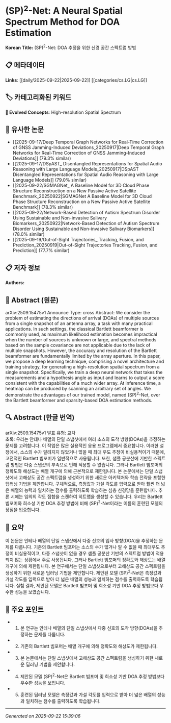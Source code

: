 # (SP)$^2$-Net: A Neural Spatial Spectrum Method for DOA Estimation

**Korean Title:** (SP)$^2$-Net: DOA 추정을 위한 신경 공간 스펙트럼 방법

## 📋 메타데이터

**Links**: [[daily/2025-09-22|2025-09-22]] [[categories/cs.LG|cs.LG]]

## 🏷️ 카테고리화된 키워드
**🚀 Evolved Concepts**: High-resolution Spatial Spectrum

## 🔗 유사한 논문
- [[2025-09-17/Deep Temporal Graph Networks for Real-Time Correction of GNSS Jamming-Induced Deviations_20250917|Deep Temporal Graph Networks for Real-Time Correction of GNSS Jamming-Induced Deviations]] (79.3% similar)
- [[2025-09-17/DSpAST_ Disentangled Representations for Spatial Audio Reasoning with Large Language Models_20250917|DSpAST Disentangled Representations for Spatial Audio Reasoning with Large Language Models]] (79.0% similar)
- [[2025-09-22/SGMAGNet_ A Baseline Model for 3D Cloud Phase Structure Reconstruction on a New Passive Active Satellite Benchmark_20250922|SGMAGNet A Baseline Model for 3D Cloud Phase Structure Reconstruction on a New Passive Active Satellite Benchmark]] (78.3% similar)
- [[2025-09-22/Network-Based Detection of Autism Spectrum Disorder Using Sustainable and Non-invasive Salivary Biomarkers_20250922|Network-Based Detection of Autism Spectrum Disorder Using Sustainable and Non-invasive Salivary Biomarkers]] (78.0% similar)
- [[2025-09-19/Out-of-Sight Trajectories_ Tracking, Fusion, and Prediction_20250919|Out-of-Sight Trajectories Tracking, Fusion, and Prediction]] (77.7% similar)

## 📋 저자 정보

**Authors:** 

## 📄 Abstract (원문)

arXiv:2509.15475v1 Announce Type: cross 
Abstract: We consider the problem of estimating the directions of arrival (DOAs) of multiple sources from a single snapshot of an antenna array, a task with many practical applications. In such settings, the classical Bartlett beamformer is commonly used, as maximum likelihood estimation becomes impractical when the number of sources is unknown or large, and spectral methods based on the sample covariance are not applicable due to the lack of multiple snapshots. However, the accuracy and resolution of the Bartlett beamformer are fundamentally limited by the array aperture. In this paper, we propose a deep learning technique, comprising a novel architecture and training strategy, for generating a high-resolution spatial spectrum from a single snapshot. Specifically, we train a deep neural network that takes the measurements and a hypothesis angle as input and learns to output a score consistent with the capabilities of a much wider array. At inference time, a heatmap can be produced by scanning an arbitrary set of angles. We demonstrate the advantages of our trained model, named (SP)$^2$-Net, over the Bartlett beamformer and sparsity-based DOA estimation methods.

## 🔍 Abstract (한글 번역)

arXiv:2509.15475v1 발표 유형: 교차  
초록: 우리는 안테나 배열의 단일 스냅샷에서 여러 소스의 도착 방향(DOAs)을 추정하는 문제를 고려합니다. 이 작업은 많은 실용적인 응용 프로그램에서 중요합니다. 이러한 설정에서, 소스의 수가 알려지지 않았거나 많을 때 최대 우도 추정이 비실용적이기 때문에, 고전적인 Bartlett 빔포머가 일반적으로 사용됩니다. 또한, 샘플 공분산에 기반한 스펙트럼 방법은 다중 스냅샷의 부족으로 인해 적용할 수 없습니다. 그러나 Bartlett 빔포머의 정확도와 해상도는 배열 개구에 의해 근본적으로 제한됩니다. 본 논문에서는 단일 스냅샷에서 고해상도 공간 스펙트럼을 생성하기 위한 새로운 아키텍처와 학습 전략을 포함한 딥러닝 기법을 제안합니다. 구체적으로, 측정값과 가설 각도를 입력으로 받아 훨씬 더 넓은 배열의 능력과 일치하는 점수를 출력하도록 학습하는 심층 신경망을 훈련합니다. 추론 시에는 임의의 각도 집합을 스캔하여 히트맵을 생성할 수 있습니다. 우리는 Bartlett 빔포머와 희소성 기반 DOA 추정 방법에 비해 (SP)$^2$-Net이라는 이름의 훈련된 모델의 장점을 입증합니다.

## 📝 요약

이 논문은 안테나 배열의 단일 스냅샷에서 다중 신호의 입사 방향(DOA)을 추정하는 문제를 다룹니다. 기존의 Bartlett 빔포머는 소스의 수가 많거나 알 수 없을 때 최대우도 추정이 비실용적이고, 다중 스냅샷이 없을 경우 샘플 공분산 기반의 스펙트럼 방법이 적용되지 않는 상황에서 주로 사용됩니다. 그러나 Bartlett 빔포머의 정확도와 해상도는 배열 개구에 의해 제한됩니다. 본 연구에서는 단일 스냅샷으로부터 고해상도 공간 스펙트럼을 생성하기 위한 새로운 딥러닝 기법을 제안합니다. 제안된 모델 (SP)$^2$-Net은 측정값과 가설 각도를 입력으로 받아 더 넓은 배열의 성능과 일치하는 점수를 출력하도록 학습됩니다. 실험 결과, 제안된 모델은 Bartlett 빔포머 및 희소성 기반 DOA 추정 방법보다 우수한 성능을 보였습니다.

## 🎯 주요 포인트

- 1. 본 연구는 안테나 배열의 단일 스냅샷에서 다중 신호의 도착 방향(DOAs)을 추정하는 문제를 다룹니다.

- 2. 기존의 Bartlett 빔포머는 배열 개구에 의해 정확도와 해상도가 제한됩니다.

- 3. 본 논문에서는 단일 스냅샷에서 고해상도 공간 스펙트럼을 생성하기 위한 새로운 딥러닝 기법을 제안합니다.

- 4. 제안된 모델 (SP)$^2$-Net은 Bartlett 빔포머 및 희소성 기반 DOA 추정 방법보다 우수한 성능을 보입니다.

- 5. 훈련된 딥러닝 모델은 측정값과 가설 각도를 입력으로 받아 더 넓은 배열의 성능과 일치하는 점수를 출력하도록 학습됩니다.

---

*Generated on 2025-09-22 15:39:06*